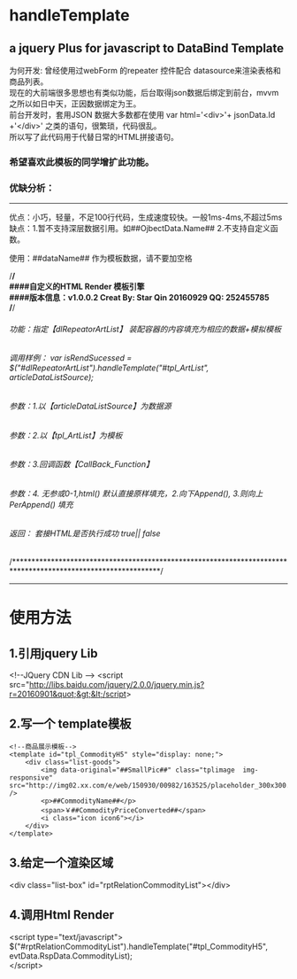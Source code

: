 # handleTemplate
##  a jquery Plus for javascript to DataBind Template  

为何开发:
 曾经使用过webForm 的repeater 控件配合 datasource来渲染表格和商品列表。<br />
 现在的大前端很多思想也有类似功能，后台取得json数据后绑定到前台，mvvm 之所以如日中天，正因数据绑定为王。<br />
 前台开发时，套用JSON 数据大多数都在使用 var  html='&lt;div&gt;'+ jsonData.Id +'&lt;/div&gt;' 之类的语句，很繁琐，代码很乱。<br />
 所以写了此代码用于代替日常的HTML拼接语句。
 
### 希望喜欢此模板的同学增扩此功能。

### 优缺分析：
<hr/>
 优点：小巧，轻量，不足100行代码，生成速度较快。一般1ms-4ms,不超过5ms
 缺点：1.暂不支持深层数据引用。如##OjbectData.Name## 2.不支持自定义函数。

使用：##dataName## 作为模板数据，请不要加空格


/**************************************************************************************************************/<br />
####自定义的HTML Render 模板引擎<br />
####版本信息：v1.0.0.2  Creat By: Star Qin  20160929    QQ: 252455785 <br />
/**************************************************************************************************************/<br />
###### 功能：指定【dlRepeatorArtList】 装配容器的内容填充为相应的数据+模拟模板<br />
###### 调用样例： var isRendSucessed = $(&quot;#dlRepeatorArtList&quot;).handleTemplate(&quot;#tpl_ArtList&quot;, articleDataListSource);<br />
###### 参数：1.以【articleDataListSource】为数据源<br />
###### 参数：2.以【tpl_ArtList】为模板<br />
###### 参数：3.回调函数【CallBack_Function】<br />
###### 参数：4. 无参或0-1,html() 默认直接原样填充，2.向下Append(), 3.则向上PerAppend() 填充<br />
###### 返回： 套接HTML是否执行成功 true|| false<br />
/**************************************************************************************************************/

<hr/>

# 使用方法
## 1.引用jquery Lib 

&lt;!--JQuery  CDN Lib --&gt;
&lt;script src=&quot;http://libs.baidu.com/jquery/2.0.0/jquery.min.js?r=20160901&quot;&gt;&lt;/script&gt;

## 2.写一个 template模板

    <!--商品展示模板-->
    <template id="tpl_CommodityH5" style="display: none;">
        <div class="list-goods">
            <img data-original="##SmallPic##" class="tplimage  img-responsive"  src="http://img02.xx.com/e/web/150930/00982/163525/placeholder_300x300.png" />
            <p>##CommodityName##</p>
            <span>￥##CommodityPriceConverted##</span>
            <i class="icon icon6"></i>
        </div>
    </template>
    
## 3.给定一个渲染区域

&lt;div class=&quot;list-box&quot;  id=&quot;rptRelationCommodityList&quot;&gt;&lt;/div&gt;

  
## 4.调用Html Render 

&lt;script  type=&quot;text/javascript&quot;&gt;<br />
$(&quot;#rptRelationCommodityList&quot;).handleTemplate(&quot;#tpl_CommodityH5&quot;, evtData.RspData.CommodityList);<br />
&lt;/script&gt;<br />
 


